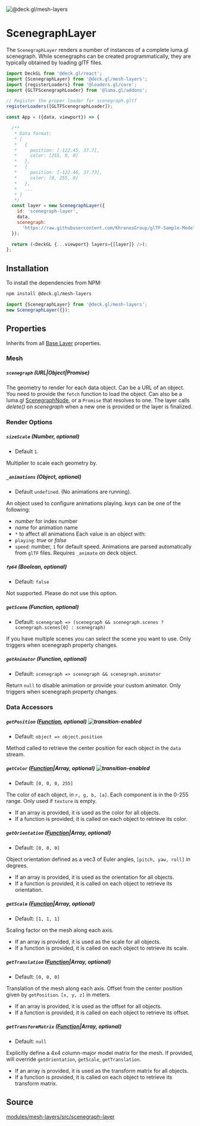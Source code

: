 
<p class="badges">
  <img src="https://img.shields.io/badge/@deck.gl/mesh--layers-lightgrey.svg?style=flat-square" alt="@deck.gl/mesh-layers" />
</p>

# ScenegraphLayer

The `ScenegraphLayer` renders a number of instances of a complete luma.gl scenegraph. While scenegraphs can be created programmatically, they are typically obtained by loading glTF files.

```js
import DeckGL from '@deck.gl/react';
import {ScenegraphLayer} from '@deck.gl/mesh-layers';
import {registerLoaders} from '@loaders.gl/core';
import {GLTFScenegraphLoader} from '@luma.gl/addons';

// Register the proper loader for scenegraph.gltf
registerLoaders([GLTFScenegraphLoader]);

const App = ({data, viewport}) => {

  /**
   * Data format:
   * [
   *   {
   *     position: [-122.45, 37.7],
   *     color: [255, 0, 0]
   *   },
   *   {
   *     position: [-122.46, 37.73],
   *     color: [0, 255, 0]
   *   },
   *   ...
   * ]
   */
  const layer = new ScenegraphLayer({
    id: 'scenegraph-layer',
    data,
    scenegraph:
      'https://raw.githubusercontent.com/KhronosGroup/glTF-Sample-Models/master/2.0/Duck/glTF-Binary/Duck.glb'
  });

  return (<DeckGL {...viewport} layers={[layer]} />);
};
```

## Installation

To install the dependencies from NPM:

```bash
npm install @deck.gl/mesh-layers
```

```js
import {ScenegraphLayer} from '@deck.gl/mesh-layers';
new ScenegraphLayer({});
```


## Properties

Inherits from all [Base Layer](/docs/api-reference/layer.md) properties.


### Mesh

##### `scenegraph` (URL|Object|Promise)

The geometry to render for each data object.
Can be a URL of an object. You need to provide the `fetch` function to load the object.
Can also be a luma.gl [ScenegraphNode](http://uber.github.io/luma.gl/#/documentation/api-reference/), or a `Promise` that resolves to one.
The layer calls _delete()_ on _scenegraph_ when a new one is provided or the layer is finalized.


### Render Options

##### `sizeScale` (Number, optional)

- Default `1`.

Multiplier to scale each geometry by.

##### `_animations` (Object, optional)

- Default `undefined`. (No animations are running).

An object used to configure animations playing. _keys_ can be one of the following:
- _number_ for index number
- _name_ for animation name
- `*` to affect all animations
Each value is an object with:
- `playing`: _true_ or _false_
- `speed`: number, `1` for default speed.
Animations are parsed automatically from `glTF` files. Requires `_animate` on deck object.

##### `fp64` (Boolean, optional)

- Default: `false`

Not supported. Please do not use this option.

##### `getScene` (Function, optional)

- Default: `scenegraph => (scenegraph && scenegraph.scenes ? scenegraph.scenes[0] : scenegraph)`

If you have multiple scenes you can select the scene you want to use.
Only triggers when scenegraph property changes.

##### `getAnimator` (Function, optional)

- Default: `scenegraph => scenegraph && scenegraph.animator`

Return `null` to disable animation or provide your custom animator.
Only triggers when scenegraph property changes.


### Data Accessors


##### `getPosition` ([Function](/docs/developer-guide/using-layers.md#accessors), optional) ![transition-enabled](https://img.shields.io/badge/transition-enabled-green.svg?style=flat-square")

- Default: `object => object.position`

Method called to retrieve the center position for each object in the `data` stream.


##### `getColor` ([Function](/docs/developer-guide/using-layers.md#accessors)|Array, optional) ![transition-enabled](https://img.shields.io/badge/transition-enabled-green.svg?style=flat-square")

- Default: `[0, 0, 0, 255]`

The color of each object, in `r, g, b, [a]`. Each component is in the 0-255 range. Only used if `texture` is empty.

* If an array is provided, it is used as the color for all objects.
* If a function is provided, it is called on each object to retrieve its color.

##### `getOrientation` ([Function](/docs/developer-guide/using-layers.md#accessors)|Array, optional)

- Default: `[0, 0, 0]`

Object orientation defined as a vec3 of Euler angles, `[pitch, yaw, roll]` in degrees.

* If an array is provided, it is used as the orientation for all objects.
* If a function is provided, it is called on each object to retrieve its orientation.

##### `getScale` ([Function](/docs/developer-guide/using-layers.md#accessors)|Array, optional)

- Default: `[1, 1, 1]`

Scaling factor on the mesh along each axis.

* If an array is provided, it is used as the scale for all objects.
* If a function is provided, it is called on each object to retrieve its scale.

##### `getTranslation` ([Function](/docs/developer-guide/using-layers.md#accessors)|Array, optional)

- Default: `[0, 0, 0]`

Translation of the mesh along each axis. Offset from the center position given by `getPosition`. `[x, y, z]` in meters.

* If an array is provided, it is used as the offset for all objects.
* If a function is provided, it is called on each object to retrieve its offset.

##### `getTransformMatrix` ([Function](/docs/developer-guide/using-layers.md#accessors)|Array, optional)

- Default: `null`

Explicitly define a 4x4 column-major model matrix for the mesh. If provided, will override
`getOrientation`, `getScale`, `getTranslation`.

* If an array is provided, it is used as the transform matrix for all objects.
* If a function is provided, it is called on each object to retrieve its transform matrix.

## Source

[modules/mesh-layers/src/scenegraph-layer](https://github.com/uber/deck.gl/tree/master/modules/mesh-layers/src/scenegraph-layer)
